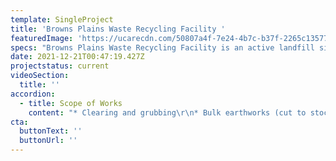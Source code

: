 ```yaml
---
template: SingleProject
title: 'Browns Plains Waste Recycling Facility '
featuredImage: 'https://ucarecdn.com/50807a4f-7e24-4b7c-b37f-2265c135776d/'
specs: "Browns Plains Waste Recycling Facility is an active landfill site that provides recycling and waste management services to the residents of Logan City Council and commercial customers. Logan City Council have engaged SEE Civil to construct Cell 2E (Phase 2) to ensure the required disposal capability is maintained. The Cell to be constructed is approximately 46,900m2. \r\n\nLogan City Council have also engaged SEE Civil to undertake stormwater upgrade works around the perimeter of the landfill site including culverts, HSE basin and lined drains to capture and treating the stormwater within the site."
date: 2021-12-21T00:47:19.427Z
projectstatus: current
videoSection:
  title: ''
accordion:
  - title: Scope of Works
    content: "* Clearing and grubbing\r\n* Bulk earthworks (cut to stockpile)\r\n* Subgrade preparation\r\n* Clay liner installation\r\n* Supply and install clay liner, cushion geotextile, strip drain, geo grid and leachate collection pipework\r\n* Instillation of drainage gravel\r\n* Construction of swale drain\r\n* HSE basin construction\r\n* Supply and installation of box culverts"
cta:
  buttonText: ''
  buttonUrl: ''
---
```


